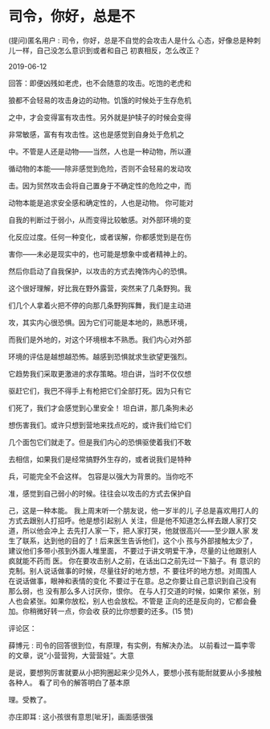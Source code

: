 # 司令，你好，总是不

(提问)匿名用户 : 司令，你好，总是不自觉的会攻击人是什么 心态，好像总是种刺儿一样，自己没怎么意识到或者和自己 初衷相反，怎么改正？

2019-06-12

回答：即便凶残如老虎，也不会随意的攻击。吃饱的老虎和

狼都不会轻易的攻击身边的动物。饥饿的时候处于生存危机

之中，才会变得富有攻击性。另外就是护犊子的时候会变得

非常敏感，富有有攻击性。这也是感觉到自身处于危机之

中。不管是人还是动物——当然，人也是一种动物，所以遵

循动物的本能——除非感觉到危险，否则不会轻易的发动攻

击。因为贸然攻击会将自己置身于不确定性的危险之中，而

动物本能是追求安全感和确定性的，人也是动物。 你可能对

自我的判断过于弱小，从而变得比较敏感。对外部环境的变

化反应过度。任何一种变化，或者误解，你都感觉到是在伤

害你——未必是现实中的，也可能是想象中或者精神上的。

然后你启动了自我保护，以攻击的方式去掩饰内心的恐惧。

这个很好理解，好比我在野外露营，突然来了几条野狗。我

们几个人拿着火把不停的向那几条野狗挥舞，我们是主动进

攻，其实内心很恐惧。因为它们可能是本地的，熟悉环境，

而我们是外地的，对这个环境根本不熟悉。我们内心对外部

环境的评估是越想越恐怖。越感到恐惧就求生欲望更强烈。

它趋势我们采取更激进的求存策略。坦白讲，当时不仅仅想

驱赶它们，我巴不得手上有枪把它们全部打死。因为只有它

们死了，我们才会感觉到心里安全！ 坦白讲，那几条狗未必

想伤害我们。或许只想到营地来找点吃的，或许我们给它们

几个面包它们就走了。但是我们内心的恐惧驱使着我们不敢

去相信，如果我们是经常搞野外生存的，或者说我们是特种

兵，可能完全不会这样。 包容是以强大为背景的。当你吃不

准，感觉到自己弱小的时候。往往会以攻击的方式去保护自

己，这是一种本能。 我上周末听一个朋友说，他一岁半的儿 子总是喜欢用打人的方式去跟别人打招呼。他是想引起别人 关注，但是他不知道怎么样去跟人家打交道，所以他会冲上 去先打人家一下，把人家打哭，他就很高兴——至少跟人家 发生了联系，达到他的目的了！后来医生告诉他们，这个小 孩与外部接触太少了，建议他们多带小孩到外面人堆里面， 不要过于讲文明爱干净，尽量的让他跟别人疯就能不药而 医。 你在要攻击别人之前，在话出口之前先过一下脑子。有 意识的克制。别人说话做事的时候，尽量往好的地方想，不 要往坏的地方想。对周围人在说话做事，眼神和表情的变化 不要过于在意。总之你要让自己意识到自己没有那么弱，也 没有那么多人讨厌你，恨你。 在与人打交道的时候，如果你 紧张，别人也会紧张。如果你放松，别人也会放松。不管是 正向的还是反向的，它都会叠加。你稍微好转一点，你会收 获的比你想要的还多。(15 赞)

评论区：

薛博元 : 司令的回答很到位，有原理，有实例，有解决办法。 以前看过一篇李零的文章，说“小营营狗，大营营娃”。大意

是说，要想狗厉害就要从小把狗圈起来少见外人，要想小孩有能耐就要从小多接触各种人。 看了司令的解答明白了基本原

理。受教了。

亦庄即耳 : 这小孩很有意思[呲牙]，画面感很强